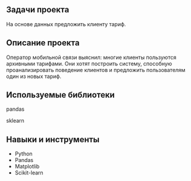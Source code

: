 ## Задачи проекта
На основе данных предложить клиенту тариф.

## Описание проекта
Оператор мобильной связи выяснил: многие клиенты пользуются архивными тарифами. Они хотят построить систему, способную проанализировать поведение клиентов и предложить пользователям один из новых тариф.

## Используемые библиотеки
pandas

sklearn
## Навыки и инструменты
- Python
- Pandas
- Matplotlib
- Scikit-learn
